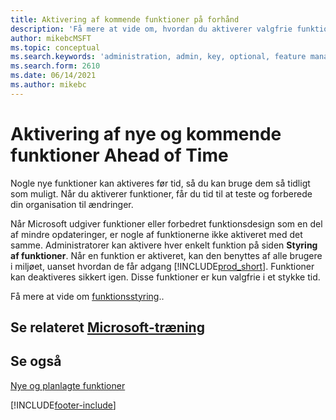 ```yaml
---
title: Aktivering af kommende funktioner på forhånd
description: 'Få mere at vide om, hvordan du aktiverer valgfrie funktioner, før de bliver obligatoriske.'
author: mikebcMSFT
ms.topic: conceptual
ms.search.keywords: 'administration, admin, key, optional, feature management, early access, preview'
ms.search.form: 2610
ms.date: 06/14/2021
ms.author: mikebc
---
```


# <a name="enabling-new-and-upcoming-features-ahead-of-time" />Aktivering af nye og kommende funktioner Ahead of Time

Nogle nye funktioner kan aktiveres før tid, så du kan bruge dem så tidligt som muligt. Når du aktiverer funktioner, får du tid til at teste og forberede din organisation til ændringer.

Når Microsoft udgiver funktioner eller forbedret funktionsdesign som en del af mindre opdateringer, er nogle af funktionerne ikke aktiveret med det samme. Administratorer kan aktivere hver enkelt funktion på siden **Styring af funktioner**. Når en funktion er aktiveret, kan den benyttes af alle brugere i miljøet, uanset hvordan de får adgang [!INCLUDE[prod_short](includes/prod_short.md)]. Funktioner kan deaktiveres sikkert igen. Disse funktioner er kun valgfrie i et stykke tid.

Få mere at vide om [funktionsstyring](/dynamics365/business-central/dev-itpro/administration/feature-management)..  

## <a name="see-related-microsoft-trainingtrainingmodulesadmin-online-dynamics-365-business-central" />Se relateret [Microsoft-træning](/training/modules/admin-online-dynamics-365-business-central/)

## <a name="see-also" />Se også

[Nye og planlagte funktioner](/dynamics365-release-plan/2021wave1/)  


[!INCLUDE[footer-include](includes/footer-banner.md)]
